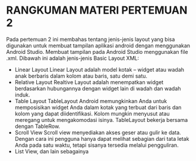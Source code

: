 # RANGKUMAN MATERI PERTEMUAN 2

Pada pertemuan 2 ini membahas tentang jenis-jenis layout yang bisa digunakan untuk membuat tampilan aplikasi android dengan menggunakan Android Studio. 
Membuat tampilan pada Android Studio menggunakan file .xml. Dibawah ini adalah jenis-jenis Basic Layout XML:

- Linear Layout
    Linear Layout adalah model kotak – widget atau wadah anak berbaris dalam kolom atau baris, satu demi satu.
- Relative Layout
    Realtive Layout adalah menempatkan widget berdasarkan hubungannya dengan widget lain di wadah dan wadah induk.
- Table Layout
    TableLayout Android memungkinkan Anda untuk memposisikan widget Anda dalam kotak yang terbuat dari baris dan kolom yang dapat diidentifikasi. Kolom mungkin menyusut atau meregang untuk mengakomodasi isinya. TableLayout bekerja bersama dengan TableRow.
- Scroll View
    Scroll view menyediakan akses geser atau gulir ke data. Dengan cara ini pengguna hanya dapat melihat sebagian dari tata letak Anda pada satu waktu, tetapi sisanya tersedia melalui pengguliran.
- List View, dan lain sebagainya
